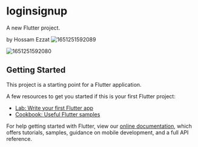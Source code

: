 # loginsignup

A new Flutter project.

by Hossam Ezzat 
![1651251592089](https://user-images.githubusercontent.com/77586282/165990120-51674fd3-7be0-403f-b707-efc622b121c7.jpg)

![1651251592080](https://user-images.githubusercontent.com/77586282/165990126-d7cef8ad-a6c9-40ec-9386-83b979332ea2.jpg)



## Getting Started

This project is a starting point for a Flutter application.

A few resources to get you started if this is your first Flutter project:

- [Lab: Write your first Flutter app](https://flutter.dev/docs/get-started/codelab)
- [Cookbook: Useful Flutter samples](https://flutter.dev/docs/cookbook)

For help getting started with Flutter, view our
[online documentation](https://flutter.dev/docs), which offers tutorials,
samples, guidance on mobile development, and a full API reference.
